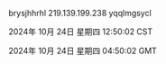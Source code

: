 brysjhhrhl 219.139.199.238 yqqlmgsycl

2024年 10月 24日 星期四 12:50:02 CST

2024年 10月 24日 星期四 04:50:02 GMT
